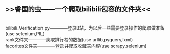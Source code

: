 <h2>>>睿国的虫——一个爬取bilibili包容的文件夹<<</h2><br>
bilibili_Verification.py————登录B站，为以后一些需要登录操作的爬取做准备(use selenium,PIL)<br>
rank文件夹————爬取排行榜的数据(use urllib,pyquery,lxml)<br>
facorites文件夹————登录并爬取收藏夹内容(use scrapy,selenium)<br>